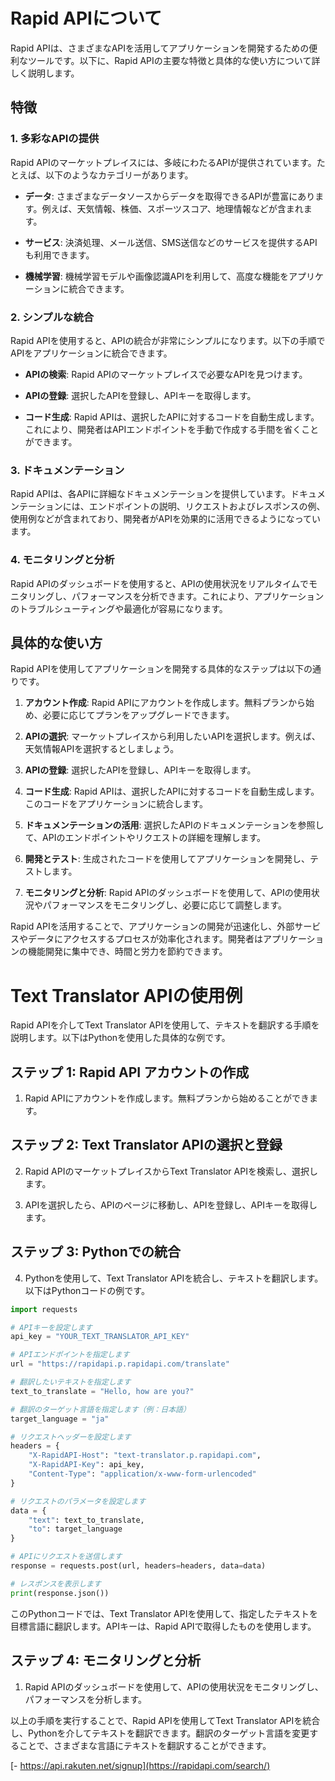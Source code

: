 # Rapid APIについて

Rapid APIは、さまざまなAPIを活用してアプリケーションを開発するための便利なツールです。以下に、Rapid APIの主要な特徴と具体的な使い方について詳しく説明します。

## 特徴

### 1. 多彩なAPIの提供

Rapid APIのマーケットプレイスには、多岐にわたるAPIが提供されています。たとえば、以下のようなカテゴリーがあります。

- **データ**: さまざまなデータソースからデータを取得できるAPIが豊富にあります。例えば、天気情報、株価、スポーツスコア、地理情報などが含まれます。

- **サービス**: 決済処理、メール送信、SMS送信などのサービスを提供するAPIも利用できます。

- **機械学習**: 機械学習モデルや画像認識APIを利用して、高度な機能をアプリケーションに統合できます。

### 2. シンプルな統合

Rapid APIを使用すると、APIの統合が非常にシンプルになります。以下の手順でAPIをアプリケーションに統合できます。

- **APIの検索**: Rapid APIのマーケットプレイスで必要なAPIを見つけます。

- **APIの登録**: 選択したAPIを登録し、APIキーを取得します。

- **コード生成**: Rapid APIは、選択したAPIに対するコードを自動生成します。これにより、開発者はAPIエンドポイントを手動で作成する手間を省くことができます。

### 3. ドキュメンテーション

Rapid APIは、各APIに詳細なドキュメンテーションを提供しています。ドキュメンテーションには、エンドポイントの説明、リクエストおよびレスポンスの例、使用例などが含まれており、開発者がAPIを効果的に活用できるようになっています。

### 4. モニタリングと分析

Rapid APIのダッシュボードを使用すると、APIの使用状況をリアルタイムでモニタリングし、パフォーマンスを分析できます。これにより、アプリケーションのトラブルシューティングや最適化が容易になります。

## 具体的な使い方

Rapid APIを使用してアプリケーションを開発する具体的なステップは以下の通りです。

1. **アカウント作成**: Rapid APIにアカウントを作成します。無料プランから始め、必要に応じてプランをアップグレードできます。

2. **APIの選択**: マーケットプレイスから利用したいAPIを選択します。例えば、天気情報APIを選択するとしましょう。

3. **APIの登録**: 選択したAPIを登録し、APIキーを取得します。

4. **コード生成**: Rapid APIは、選択したAPIに対するコードを自動生成します。このコードをアプリケーションに統合します。

5. **ドキュメンテーションの活用**: 選択したAPIのドキュメンテーションを参照して、APIのエンドポイントやリクエストの詳細を理解します。

6. **開発とテスト**: 生成されたコードを使用してアプリケーションを開発し、テストします。

7. **モニタリングと分析**: Rapid APIのダッシュボードを使用して、APIの使用状況やパフォーマンスをモニタリングし、必要に応じて調整します。

Rapid APIを活用することで、アプリケーションの開発が迅速化し、外部サービスやデータにアクセスするプロセスが効率化されます。開発者はアプリケーションの機能開発に集中でき、時間と労力を節約できます。

# Text Translator APIの使用例

Rapid APIを介してText Translator APIを使用して、テキストを翻訳する手順を説明します。以下はPythonを使用した具体的な例です。

## ステップ 1: Rapid API アカウントの作成

1. Rapid APIにアカウントを作成します。無料プランから始めることができます。

## ステップ 2: Text Translator APIの選択と登録

2. Rapid APIのマーケットプレイスからText Translator APIを検索し、選択します。

3. APIを選択したら、APIのページに移動し、APIを登録し、APIキーを取得します。

## ステップ 3: Pythonでの統合

4. Pythonを使用して、Text Translator APIを統合し、テキストを翻訳します。以下はPythonコードの例です。

```python
import requests

# APIキーを設定します
api_key = "YOUR_TEXT_TRANSLATOR_API_KEY"

# APIエンドポイントを指定します
url = "https://rapidapi.p.rapidapi.com/translate"

# 翻訳したいテキストを指定します
text_to_translate = "Hello, how are you?"

# 翻訳のターゲット言語を指定します（例：日本語）
target_language = "ja"

# リクエストヘッダーを設定します
headers = {
    "X-RapidAPI-Host": "text-translator.p.rapidapi.com",
    "X-RapidAPI-Key": api_key,
    "Content-Type": "application/x-www-form-urlencoded"
}

# リクエストのパラメータを設定します
data = {
    "text": text_to_translate,
    "to": target_language
}

# APIにリクエストを送信します
response = requests.post(url, headers=headers, data=data)

# レスポンスを表示します
print(response.json())
```

このPythonコードでは、Text Translator APIを使用して、指定したテキストを目標言語に翻訳します。APIキーは、Rapid APIで取得したものを使用します。

## ステップ 4: モニタリングと分析

1. Rapid APIのダッシュボードを使用して、APIの使用状況をモニタリングし、パフォーマンスを分析します。

以上の手順を実行することで、Rapid APIを使用してText Translator APIを統合し、Pythonを介してテキストを翻訳できます。翻訳のターゲット言語を変更することで、さまざまな言語にテキストを翻訳することができます。


[- https://api.rakuten.net/signup](https://rapidapi.com/search/)